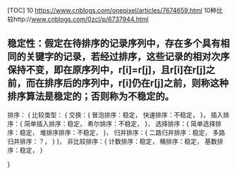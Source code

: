 [TOC]
10
https://www.cnblogs.com/onepixel/articles/7674659.html
10种比
较http://www.cnblogs.com/0zcl/p/6737944.html


## 稳定性：假定在待排序的记录序列中，存在多个具有相同的关键字的记录，若经过排序，这些记录的相对次序保持不变，即在原序列中，r[i]=r[j]，且r[i]在r[j]之前，而在排序后的序列中，r[i]仍在r[j]之前，则称这种排序算法是稳定的；否则称为不稳定的。


排序： {
    比较类型： {
        交换：{
            冒泡排序：稳定，
            快速排序：不稳定，
        }，
        插入排序：{
            简单插入排序：稳定，
            希尔排序：不稳定，
        }，
        选择排序：{
            简单选择排序：稳定，
            堆排序排序：不稳定，
        }，
        归并排序：{
            二路归并排序：稳定，
            多路归并排序：？，
        }
    }，
    非比较排序：{
        计数排序：稳定，
        桶排序：稳定，
        基数排序：稳定，
    }

}
